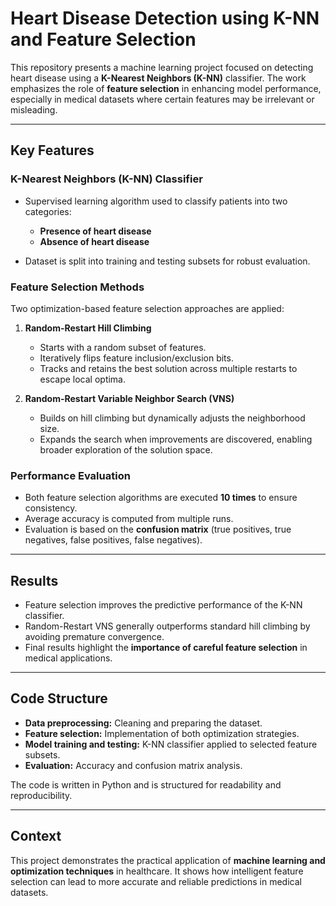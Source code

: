 
# Heart Disease Detection using K-NN and Feature Selection

This repository presents a machine learning project focused on detecting heart disease using a **K-Nearest Neighbors (K-NN)** classifier. The work emphasizes the role of **feature selection** in enhancing model performance, especially in medical datasets where certain features may be irrelevant or misleading.

---

## Key Features

### K-Nearest Neighbors (K-NN) Classifier

* Supervised learning algorithm used to classify patients into two categories:

  * **Presence of heart disease**
  * **Absence of heart disease**
* Dataset is split into training and testing subsets for robust evaluation.

### Feature Selection Methods

Two optimization-based feature selection approaches are applied:

1. **Random-Restart Hill Climbing**

   * Starts with a random subset of features.
   * Iteratively flips feature inclusion/exclusion bits.
   * Tracks and retains the best solution across multiple restarts to escape local optima.

2. **Random-Restart Variable Neighbor Search (VNS)**

   * Builds on hill climbing but dynamically adjusts the neighborhood size.
   * Expands the search when improvements are discovered, enabling broader exploration of the solution space.

### Performance Evaluation

* Both feature selection algorithms are executed **10 times** to ensure consistency.
* Average accuracy is computed from multiple runs.
* Evaluation is based on the **confusion matrix** (true positives, true negatives, false positives, false negatives).

---

## Results

* Feature selection improves the predictive performance of the K-NN classifier.
* Random-Restart VNS generally outperforms standard hill climbing by avoiding premature convergence.
* Final results highlight the **importance of careful feature selection** in medical applications.

---

## Code Structure

* **Data preprocessing:** Cleaning and preparing the dataset.
* **Feature selection:** Implementation of both optimization strategies.
* **Model training and testing:** K-NN classifier applied to selected feature subsets.
* **Evaluation:** Accuracy and confusion matrix analysis.

The code is written in Python and is structured for readability and reproducibility.

---

## Context

This project demonstrates the practical application of **machine learning and optimization techniques** in healthcare. It shows how intelligent feature selection can lead to more accurate and reliable predictions in medical datasets.

